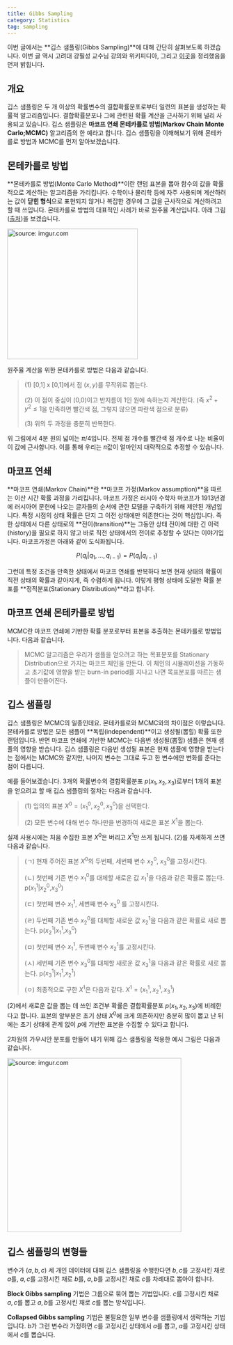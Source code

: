 ```yaml
---
title: Gibbs Sampling
category: Statistics
tag: sampling
---
```


이번 글에서는 **깁스 샘플링(Gibbs Sampling)**에 대해 간단히 살펴보도록 하겠습니다. 이번 글 역시 고려대 강필성 교수님 강의와 위키피디아, 그리고 [이곳](http://www.4four.us/article/2014/11/markov-chain-monte-carlo)을 정리했음을 먼저 밝힙니다.



## 개요

깁스 샘플링은 두 개 이상의 확률변수의 결합확률분포로부터 일련의 표본을 생성하는 확률적 알고리즘입니다. 결합확률분포나 그에 관련된 확률 계산을 근사하기 위해 널리 사용되고 있습니다. 깁스 샘플링은 **마코프 연쇄 몬테카를로 방법(Markov Chain Monte Carlo;MCMC)** 알고리즘의 한 예라고 합니다. 깁스 샘플링을 이해해보기 위해 몬테카를로 방법과 MCMC를 먼저 알아보겠습니다.



## 몬테카를로 방법

**몬테카를로 방법(Monte Carlo Method)**이란 랜덤 표본을 뽑아 함수의 값을 확률적으로 계산하는 알고리즘을 가리킵니다. 수학이나 물리학 등에 자주 사용되며 계산하려는 값이 **닫힌 형식**으로 표현되지 않거나 복잡한 경우에 그 값을 근사적으로 계산하려고 할 때 쓰입니다. 몬테카를로 방법의 대표적인 사례가 바로 원주율 계산입니다. 아래 그림([출처](https://ko.wikipedia.org/wiki/%EB%AA%AC%ED%85%8C%EC%B9%B4%EB%A5%BC%EB%A1%9C_%EB%B0%A9%EB%B2%95))을 보겠습니다.

<a href="http://imgur.com/2p1va60"><img src="http://i.imgur.com/2p1va60.gif" width="300px" title="source: imgur.com" /></a>

원주율 계산을 위한 몬테카를로 방법은 다음과 같습니다.

> (1) [0,1] x [0,1]에서 점 $(x,y)$를 무작위로 뽑는다.
>
> (2) 이 점이 중심이 (0,0)이고 반지름이 1인 원에 속하는지 계산한다. (즉 $x^2+y^2≤1$을 만족하면 빨간색 점, 그렇지 않으면 파란색 점으로 분류)
>
> (3) 위의 두 과정을 충분히 반복한다.

위 그림에서 4분 원의 넓이는 $π/4$입니다. 전체 점 개수를 빨간색 점 개수로 나눈 비율이 이 값에 근사합니다. 이를 통해 우리는 $π$값이 얼마인지 대략적으로 추정할 수 있습니다.



## 마코프 연쇄

**마코프 연쇄(Markov Chain)**란 **마코프 가정(Markov assumption)**을 따르는 이산 시간 확률 과정을 가리킵니다. 마코프 가정은 러시아 수학자 마코프가 1913년경에 러시아어 문헌에 나오는 글자들의 순서에 관한 모델을 구축하기 위해 제안된 개념입니다. 특정 시점의 상태 확률은 단지 그 이전 상태에만 의존한다는 것이 핵심입니다. 즉 한 상태에서 다른 상태로의 **전이(transition)**는 그동안 상태 전이에 대한 긴 이력(history)을 필요로 하지 않고 바로 직전 상태에서의 전이로 추정할 수 있다는 이야기입니다. 마코프가정은 아래와 같이 도식화됩니다.


$$
P({ q }_{ i }|{ q }_{ 1 },...,{ q }_{ i-1 })=P({ q }_{ i }|{ q }_{ i-1 })
$$


그런데 특정 조건을 만족한 상태에서 마코프 연쇄를 반복하다 보면 현재 상태의 확률이 직전 상태의 확률과 같아지게, 즉 수렴하게 됩니다. 이렇게 평형 상태에 도달한 확률 분포를 **정적분포(Stationary Distribution)**라고 합니다.



## 마코프 연쇄 몬테카를로 방법

MCMC란 마코프 연쇄에 기반한 확률 분포로부터 표본을 추출하는 몬테카를로 방법입니다. 다음과 같습니다.

> MCMC 알고리즘은 우리가 샘플을 얻으려고 하는 목표분포를 Stationary Distribution으로 가지는 마코프 체인을 만든다. 이 체인의 시뮬레이션을 가동하고 초기값에 영향을 받는 burn-in period를 지나고 나면 목표분포를 따르는 샘플이 만들어진다.



## 깁스 샘플링

깁스 샘플링은 MCMC의 일종인데요. 몬테카를로와 MCMC와의 차이점은 이렇습니다. 몬테카를로 방법은 모든 샘플이 **독립(independent)**이고 생성될(뽑힐) 확률 또한 랜덤입니다. 반면 마코프 연쇄에 기반한 MCMC는 다음번 생성될(뽑힐) 샘플은 현재 샘플의 영향을 받습니다. 깁스 샘플링은 다음번 생성될 표본은 현재 샘플에 영향을 받는다는 점에서는 MCMC와 같지만, 나머지 변수는 그대로 두고 한 변수에만 변화를 준다는 점이 다릅니다.

예를 들어보겠습니다. 3개의 확률변수의 결합확률분포 $p(x_1,x_2,x_3)$로부터 1개의 표본을 얻으려고 할 때 깁스 샘플링의 절차는 다음과 같습니다.

> (1) 임의의 표본 $X^0=(x_1^0,x_2^0,x_3^0)$을 선택한다.
>
> (2) 모든 변수에 대해 변수 하나만을 변경하여 새로운 표본 $X^1$을 뽑는다. 

실제 사용시에는 처음 수집한 표본 $X^0$은 버리고 $X^1$만 쓰게 됩니다. (2)를 자세하게 쓰면 다음과 같습니다.

> (ㄱ) 현재 주어진 표본 $X^0$의 두번째, 세번째 변수 $x_2^0$, $x_3^0$를 고정시킨다.
>
> (ㄴ) 첫번째 기존 변수 $x_1^0$를 대체할 새로운 값 $x_1^1$을 다음과 같은 확률로 뽑는다. p($x_1^1$\|$x_2^0$,$x_3^0$)
>
> (ㄷ) 첫번째 변수 $x_1^1$, 세번째 변수 $x_3^0$ 를 고정시킨다.
>
> (ㄹ) 두번째 기존 변수 $x_2^0$를 대체할 새로운 값 $x_2^1$을 다음과 같은 확률로 새로 뽑는다. p($x_2^1$\|$x_1^1$,$x_3^0$)
>
> (ㅁ) 첫번째 변수 $x_1^1$, 두번째 변수 $x_2^1$를 고정시킨다.
>
> (ㅅ) 세번째 기존 변수 $x_3^0$를 대체할 새로운 값 $x_3^1$을 다음과 같은 확률로 새로 뽑는다. p($x_3^1$\|$x_1^1$,$x_2^1$)
>
> (ㅇ) 최종적으로 구한 $X^1$은 다음과 같다. $X^1=(x_1^1,x_2^1,x_3^1)$

(2)에서 새로운 값을 뽑는 데 쓰인 조건부 확률은 결합확률분포 $p(x_1,x_2,x_3)$에 비례한다고 합니다. 표본의 앞부분은 초기 상태 $X^0$에 크게 의존하지만 충분히 많이 뽑고 난 뒤에는 초기 상태에 관계 없이 $p$에 기반한 표본을 수집할 수 있다고 합니다.

2차원의 가우시안 분포를 만들어 내기 위해 깁스 샘플링을 적용한 예시 그림은 다음과 같습니다.

<a href="http://imgur.com/91TeFpu"><img src="http://i.imgur.com/91TeFpu.gif" width="400px" title="source: imgur.com" /></a>



## 깁스 샘플링의 변형들

변수가 $(a,b,c)$ 세 개인 데이터에 대해 깁스 샘플링을 수행한다면 $b,c$를 고정시킨 채로 $a$를, $a,c$를 고정시킨 채로 $b$를, $a,b$를 고정시킨 채로 $c$를 차례대로 뽑아야 합니다. 

**Block Gibbs sampling** 기법은 그룹으로 묶어 뽑는 기법입니다. $c$를 고정시킨 채로 $a,c$를 뽑고 $a,b$를 고정시킨 채로 $c$를 뽑는 방식입니다.

**Collapsed Gibbs sampling** 기법은 불필요한 일부 변수를 샘플링에서 생략하는 기법입니다. $b$가 그런 변수라 가정하면 $c$를 고정시킨 상태에서 $a$를 뽑고, $a$를 고정시킨 상태에서 $c$를 뽑습니다.